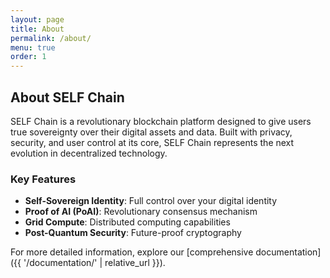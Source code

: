 ```yaml
---
layout: page
title: About
permalink: /about/
menu: true
order: 1
---
```


## About SELF Chain

SELF Chain is a revolutionary blockchain platform designed to give users true sovereignty over their digital assets and data. Built with privacy, security, and user control at its core, SELF Chain represents the next evolution in decentralized technology.

### Key Features

- **Self-Sovereign Identity**: Full control over your digital identity
- **Proof of AI (PoAI)**: Revolutionary consensus mechanism
- **Grid Compute**: Distributed computing capabilities
- **Post-Quantum Security**: Future-proof cryptography

For more detailed information, explore our [comprehensive documentation]({{ '/documentation/' | relative_url }}).